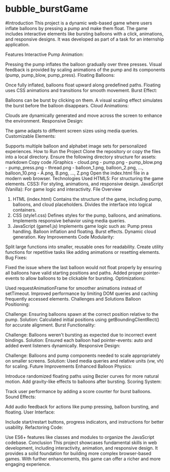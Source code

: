 # bubble_burstGame
#Introduction
This project is a dynamic web-based game where users inflate balloons by pressing a pump and make them float. The game includes interactive elements like bursting balloons with a click, animations, and responsive designs. It was developed as part of a task for an internship application.

Features
Interactive Pump Animation:

Pressing the pump inflates the balloon gradually over three presses.
Visual feedback is provided by scaling animations of the pump and its components (pump, pump_blow, pump_press).
Floating Balloons:

Once fully inflated, balloons float upward along predefined paths.
Floating uses CSS animations and transitions for smooth movement.
Burst Effect:

Balloons can be burst by clicking on them.
A visual scaling effect simulates the burst before the balloon disappears.
Cloud Animations:

Clouds are dynamically generated and move across the screen to enhance the environment.
Responsive Design:

The game adapts to different screen sizes using media queries.
Customizable Elements:

Supports multiple balloon and alphabet image sets for personalized experiences.
How to Run the Project
Clone the repository or copy the files into a local directory.
Ensure the following directory structure for assets:
markdown
Copy code
/Graphics
    - cloud.png
    - pump.png
    - pump_blow.png
    - pump_press.png
    - thread.png
    - balloon_1.png, balloon_2.png, ..., balloon_10.png
    - A.png, B.png, ..., Z.png
Open the index.html file in a modern web browser.
Technologies Used
HTML5: For structuring the game elements.
CSS3: For styling, animations, and responsive design.
JavaScript (Vanilla): For game logic and interactivity.
File Overview
1. HTML (index.html)
Contains the structure of the game, including pump, balloons, and cloud placeholders.
Divides the interface into logical containers.
2. CSS (style1.css)
Defines styles for the pump, balloons, and animations.
Implements responsive behavior using media queries.
3. JavaScript (game1.js)
Implements game logic such as:
Pump press handling.
Balloon inflation and floating.
Burst effects.
Dynamic cloud generation.
Key Improvements
Code Modularity:

Split large functions into smaller, reusable ones for readability.
Create utility functions for repetitive tasks like adding animations or resetting elements.
Bug Fixes:

Fixed the issue where the last balloon would not float properly by ensuring all balloons have valid starting positions and paths.
Added proper pointer-events to allow balloons to be clickable for bursting.
Optimizations:

Used requestAnimationFrame for smoother animations instead of setTimeout.
Improved performance by limiting DOM queries and caching frequently accessed elements.
Challenges and Solutions
Balloon Positioning:

Challenge: Ensuring balloons spawn at the correct position relative to the pump.
Solution: Calculated initial positions using getBoundingClientRect() for accurate alignment.
Burst Functionality:

Challenge: Balloons weren't bursting as expected due to incorrect event bindings.
Solution: Ensured each balloon had pointer-events: auto and added event listeners dynamically.
Responsive Design:

Challenge: Balloons and pump components needed to scale appropriately on smaller screens.
Solution: Used media queries and relative units (vw, vh) for scaling.
Future Improvements
Enhanced Balloon Physics:

Introduce randomized floating paths using Bezier curves for more natural motion.
Add gravity-like effects to balloons after bursting.
Scoring System:

Track user performance by adding a score counter for burst balloons.
Sound Effects:

Add audio feedback for actions like pump pressing, balloon bursting, and floating.
User Interface:

Include start/restart buttons, progress indicators, and instructions for better usability.
Refactoring Code:

Use ES6+ features like classes and modules to organize the JavaScript codebase.
Conclusion
This project showcases fundamental skills in web development, including interactivity, animation, and responsive design. It provides a solid foundation for building more complex browser-based games. With further enhancements, this game can offer a richer and more engaging experience.

